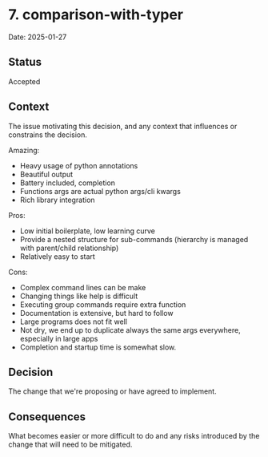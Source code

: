 # 7. comparison-with-typer

Date: 2025-01-27

## Status

Accepted

## Context

The issue motivating this decision, and any context that influences or constrains the decision.


Amazing:

- Heavy usage of python annotations
- Beautiful output
- Battery included, completion
- Functions args are actual python args/cli kwargs
- Rich library integration


Pros:

- Low initial boilerplate, low learning curve
- Provide a nested structure for sub-commands (hierarchy is managed with parent/child relationship)
- Relatively easy to start


Cons:

- Complex command lines can be make
- Changing things like help is difficult
- Executing group commands require extra function
- Documentation is extensive, but hard to follow
- Large programs does not fit well
- Not dry, we end up to duplicate always the same args everywhere, especially in large apps
- Completion and startup time is somewhat slow.

## Decision

The change that we're proposing or have agreed to implement.

## Consequences

What becomes easier or more difficult to do and any risks introduced by the change that will need to be mitigated.
